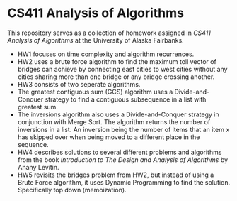 # CS411 Analysis of Algorithms
This repository serves as a collection of homework assigned in <i>CS411 Analysis of Algorithms</i> at the University of Alaska Fairbanks.

<ul>
	<li> HW1 focuses on time complexity and algorithm recurrences.  </li>
	<li> HW2 uses a brute force algorithm to find the maximum toll vector of bridges can achieve by connecting east cities to west cities without any cities sharing more than one bridge or any bridge crossing another.</li>
	<li> HW3 consists of two seperate algorithms.
		<li>The greatest contiguous sum (GCS) algorithm uses a Divide-and-Conquer strategy to find a contiguous subsequence in a list with greatest sum. </li>
		<li>The inversions algorithm also uses a Divide-and-Conquer strategy in conjunction with Merge Sort. The algorithm returns the number of inversions in a list. An inversion being the number of items that an item x has skipped over when being moved to a different place in the sequence.</li>
	<li> HW4 describes solutions to several different problems and algorithms from the book <i>Introduction to The Design and Analysis of Algorithms</i> by Anany Levitin.  </li>
	<li> HW5 revisits the bridges problem from HW2, but instead of using a Brute Force algorithm, it uses Dynamic Programming to find the solution. Specifically top down (memoization).
</ul>
